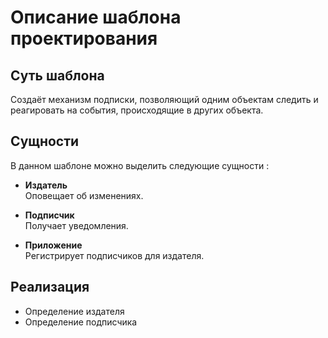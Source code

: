 # Описание шаблона проектирования

## Суть шаблона
Создаёт механизм подписки, позволяющий одним объектам следить и реагировать на события, происходящие в других объекта.

## Сущности
В данном шаблоне можно выделить следующие сущности :
    
* **Издатель**  
Оповещает об изменениях.

* **Подписчик**  
Получает уведомления.

* **Приложение**  
Регистрирует подписчиков для издателя.

## Реализация
* Определение издателя
* Определение подписчика
